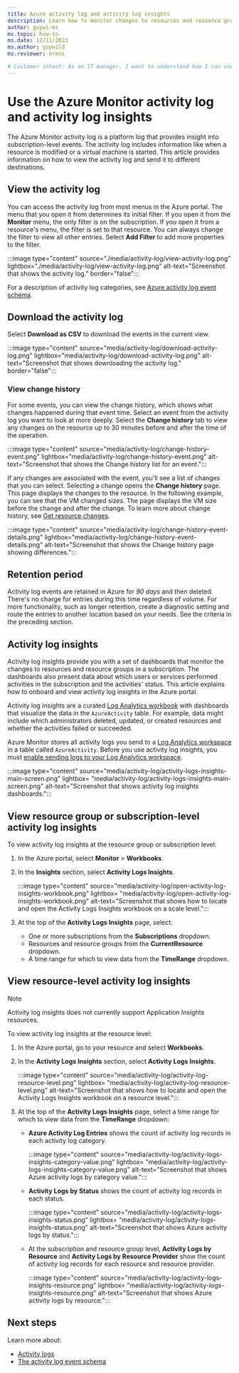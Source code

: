 ```yaml
---
title: Azure activity log and activity log insights
description: Learn how to monitor changes to resources and resource groups in an Azure subscription with Azure Monitor activity log insights.
author: guywi-ms
ms.topic: how-to
ms.date: 12/11/2023
ms.author: guywild
ms.reviewer: orens

# Customer intent: As an IT manager, I want to understand how I can use the activity log and activity log insights to monitor changes to resources and resource groups in an Azure subscription.
---
```


# Use the Azure Monitor activity log and activity log insights

The Azure Monitor activity log is a platform log that provides insight into subscription-level events. The activity log includes information like when a resource is modified or a virtual machine is started. This article provides information on how to view the activity log and send it to different destinations.

## View the activity log

You can access the activity log from most menus in the Azure portal. The menu that you open it from determines its initial filter. If you open it from the **Monitor** menu, the only filter is on the subscription. If you open it from a resource's menu, the filter is set to that resource. You can always change the filter to view all other entries. Select **Add Filter** to add more properties to the filter.
<!-- convertborder later -->
:::image type="content" source="./media/activity-log/view-activity-log.png" lightbox="./media/activity-log/view-activity-log.png" alt-text="Screenshot that shows the activity log." border="false":::

For a description of activity log categories, see [Azure activity log event schema](activity-log-schema.md#categories).

## Download the activity log

Select **Download as CSV** to download the events in the current view.
<!-- convertborder later -->
:::image type="content" source="media/activity-log/download-activity-log.png" lightbox="media/activity-log/download-activity-log.png" alt-text="Screenshot that shows downloading the activity log." border="false":::

### View change history

For some events, you can view the change history, which shows what changes happened during that event time. Select an event from the activity log you want to look at more deeply. Select the **Change history** tab to view any changes on the resource up to 30 minutes before and after the time of the operation.

:::image type="content" source="media/activity-log/change-history-event.png" lightbox="media/activity-log/change-history-event.png" alt-text="Screenshot that shows the Change history list for an event.":::

If any changes are associated with the event, you'll see a list of changes that you can select. Selecting a change opens the **Change history** page. This page displays the changes to the resource. In the following example, you can see that the VM changed sizes. The page displays the VM size before the change and after the change. To learn more about change history, see [Get resource changes](/azure/governance/resource-graph/how-to/get-resource-changes).

:::image type="content" source="media/activity-log/change-history-event-details.png" lightbox="media/activity-log/change-history-event-details.png" alt-text="Screenshot that shows the Change history page showing differences.":::

## Retention period

Activity log events are retained in Azure for *90 days* and then deleted. There's no charge for entries during this time regardless of volume. For more functionality, such as longer retention, create a diagnostic setting and route the entries to another location based on your needs. See the criteria in the preceding section.

## Activity log insights

Activity log insights provide you with a set of dashboards that monitor the changes to resources and resource groups in a subscription. The dashboards also present data about which users or services performed activities in the subscription and the activities' status. This article explains how to onboard and view activity log insights in the Azure portal.

Activity log insights are a curated [Log Analytics workbook](../visualize/workbooks-overview.md) with dashboards that visualize the data in the `AzureActivity` table. For example, data might include which administrators deleted, updated, or created resources and whether the activities failed or succeeded.

Azure Monitor stores all activity logs you send to a [Log Analytics workspace](../logs/log-analytics-workspace-overview.md) in a table called `AzureActivity`. Before you use activity log insights, you must [enable sending logs to your Log Analytics workspace](./diagnostic-settings.md).

:::image type="content" source="media/activity-log/activity-logs-insights-main-screen.png" lightbox= "media/activity-log/activity-logs-insights-main-screen.png" alt-text="Screenshot that shows activity log insights dashboards.":::

## View resource group or subscription-level activity log insights 

To view activity log insights at the resource group or subscription level:

1. In the Azure portal, select **Monitor** > **Workbooks**.
1. In the **Insights** section, select **Activity Logs Insights**.

    :::image type="content" source="media/activity-log/open-activity-log-insights-workbook.png" lightbox= "media/activity-log/open-activity-log-insights-workbook.png" alt-text="Screenshot that shows how to locate and open the Activity Logs Insights workbook on a scale level.":::

1. At the top of the **Activity Logs Insights** page, select:

    - One or more subscriptions from the **Subscriptions** dropdown.
    - Resources and resource groups from the **CurrentResource** dropdown.
    - A time range for which to view data from the **TimeRange** dropdown.

## View resource-level activity log insights

>[!Note]
> Activity log insights does not currently support Application Insights resources.

To view activity log insights at the resource level:

1. In the Azure portal, go to your resource and select **Workbooks**.
1. In the **Activity Logs Insights** section, select **Activity Logs Insights**.

    :::image type="content" source="media/activity-log/activity-log-resource-level.png" lightbox= "media/activity-log/activity-log-resource-level.png" alt-text="Screenshot that shows how to locate and open the Activity Logs Insights workbook on a resource level.":::

1. At the top of the **Activity Logs Insights** page, select a time range for which to view data from the **TimeRange** dropdown:
   
   * **Azure Activity Log Entries** shows the count of activity log records in each activity log category.
     
     :::image type="content" source="media/activity-log/activity-logs-insights-category-value.png" lightbox= "media/activity-log/activity-logs-insights-category-value.png" alt-text="Screenshot that shows Azure activity logs by category value.":::
    
   * **Activity Logs by Status** shows the count of activity log records in each status.
    
     :::image type="content" source="media/activity-log/activity-logs-insights-status.png" lightbox= "media/activity-log/activity-logs-insights-status.png" alt-text="Screenshot that shows Azure activity logs by status.":::
    
   * At the subscription and resource group level, **Activity Logs by Resource** and **Activity Logs by Resource Provider** show the count of activity log records for each resource and resource provider.
    
     :::image type="content" source="media/activity-log/activity-logs-insights-resource.png" lightbox= "media/activity-log/activity-logs-insights-resource.png" alt-text="Screenshot that shows Azure activity logs by resource.":::

## Next steps

Learn more about:

* [Activity logs](./activity-log.md)
* [The activity log event schema](activity-log-schema.md)

